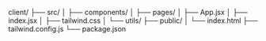 client/
├── src/
│   ├── components/
│   ├── pages/
│   ├── App.jsx
│   ├── index.jsx
│   ├── tailwind.css
│   └── utils/
├── public/
│   └── index.html
├── tailwind.config.js
└── package.json